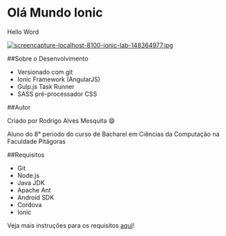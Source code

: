 # Olá Mundo Ionic

Hello Word 

[![screencapture-localhost-8100-ionic-lab-148364977.jpg](https://s24.postimg.org/uto9r7n2t/screencapture_localhost_8100_ionic_lab_148364977.jpg)](https://postimg.org/image/evfk12sup/)

##Sobre o Desenvolvimento

* Versionado com git
* Ionic Framework (AngularJS)
* Gulp.js Task Runner
* SASS pré-processador CSS

##Autor

Criado por Rodrigo Alves Mesquita :smile:

Aluno do 8° periodo do curso de Bacharel em Ciências da Computação na Faculdade Pitágoras

##Requisitos

* Git
* Node.js
* Java JDK
* Apache Ant
* Android SDK
* Cordova
* Ionic

Veja mais instruções para os requisitos [aqui](https://ionicframework.com/docs/guide/installation.html)!